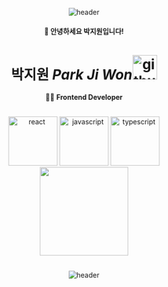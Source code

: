 <div align="center">
  
  ![header](https://capsule-render.vercel.app/api?type=waving&text=welcome%20zione's%20Github!&fontColor=FFFFFF&height=160&fontSize=25&animation=twinkling&color=#7013F6)
  
  #### :wave: 안녕하세요 박지원입니다!

  # 박지원 *Park Ji Won*<img alt="github logo" src="https://techstack-generator.vercel.app/github-icon.svg" width="50" height="50"> 


👩‍💻 **Frontend Developer** <br/><br/>

<span>
<img src="https://user-images.githubusercontent.com/55175301/156929702-b74086b4-6574-47cb-8494-8304bebeaf39.svg" alt="react" width="100" height="100" />
<img src="https://user-images.githubusercontent.com/55175301/156929641-78891632-cc6c-47d6-9093-ef8587b8d132.svg" alt="javascript" width="100" height="100" />
<img src="https://user-images.githubusercontent.com/55175301/156929678-b21d4392-ebfd-491c-886c-a5c9dc24f7c2.svg" alt="typescript" width="100" height="100" />
</span>
<br>
  
  <img height="180em" src="https://github-readme-stats-eight-theta.vercel.app/api/top-langs/?username=zi0ne&layout=compact&langs_count=8"/> 
  
  <br>
  <br>
  
  ![header](https://capsule-render.vercel.app/api?type=waving&color=#7013F6&height=120&animation=fadeIn&section=footer&fontAlign=70)
 
</div>
